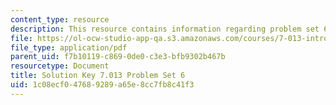 ```yaml
---
content_type: resource
description: This resource contains information regarding problem set 6 solution.
file: https://ol-ocw-studio-app-qa.s3.amazonaws.com/courses/7-013-introductory-biology-spring-2013/1c08ecf047689289a65e8cc7fb8c41f3_MIT7_013S13_Pset6S.pdf
file_type: application/pdf
parent_uid: f7b10119-c869-0de0-c3e3-bfb9302b467b
resourcetype: Document
title: Solution Key 7.013 Problem Set 6
uid: 1c08ecf0-4768-9289-a65e-8cc7fb8c41f3
---
```


